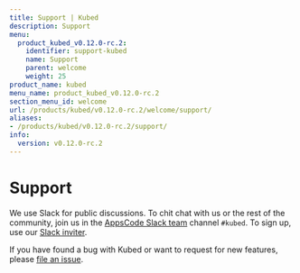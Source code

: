 ```yaml
---
title: Support | Kubed
description: Support
menu:
  product_kubed_v0.12.0-rc.2:
    identifier: support-kubed
    name: Support
    parent: welcome
    weight: 25
product_name: kubed
menu_name: product_kubed_v0.12.0-rc.2
section_menu_id: welcome
url: /products/kubed/v0.12.0-rc.2/welcome/support/
aliases:
- /products/kubed/v0.12.0-rc.2/support/
info:
  version: v0.12.0-rc.2
---
```


# Support

We use Slack for public discussions. To chit chat with us or the rest of the community, join us in the [AppsCode Slack team](https://appscode.slack.com/messages/C6HSHCKBL/details/) channel `#kubed`. To sign up, use our [Slack inviter](https://slack.appscode.com/).

If you have found a bug with Kubed or want to request for new features, please [file an issue](https://github.com/appscode/kubed/issues/new).
